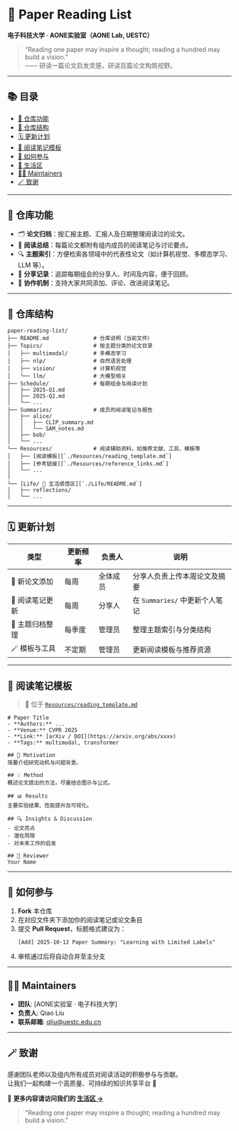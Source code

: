 # 🧠 Paper Reading List  
**电子科技大学 · AONE实验室（AONE Lab, UESTC）**

> “Reading one paper may inspire a thought; reading a hundred may build a vision.”  
> —— 研读一篇论文启发灵感，研读百篇论文构筑视野。

---

## 📚 目录
- [🌟 仓库功能](#-仓库功能)
- [🧭 仓库结构](#-仓库结构)
- [🗓️ 更新计划](#️-更新计划)
- [🧩 阅读笔记模板](#-阅读笔记模板)
- [🧰 如何参与](#-如何参与)
- [💬 生活区](./life/README.md)
- [🧑‍💻 Maintainers](#-maintainers)
- [🪄 致谢](#-致谢)

---

## 🌟 仓库功能

- 🗂️ **论文归档**：按汇报主题、汇报人及日期整理阅读过的论文。
- 📝 **阅读总结**：每篇论文都附有组内成员的阅读笔记与讨论要点。
- 🔍 **主题索引**：方便检索各领域中的代表性论文（如计算机视觉、多模态学习、LLM 等）。
- 📅 **分享记录**：追踪每期组会的分享人、时间及内容，便于回顾。
- 🤝 **协作机制**：支持大家共同添加、评论、改进阅读笔记。

---

## 🧭 仓库结构

```
paper-reading-list/
├── README.md              # 仓库说明（当前文件）
├── Topics/                # 按主题分类的论文目录
│   ├── multimodal/        # 多模态学习
│   ├── nlp/               # 自然语言处理
│   ├── vision/            # 计算机视觉
│   └── llm/               # 大模型相关
├── Schedule/              # 每期组会与阅读计划
│   ├── 2025-Q1.md
│   ├── 2025-Q2.md
│   └── ...
├── Summaries/             # 成员的阅读笔记与报告
│   ├── alice/
│   │   ├── CLIP_summary.md
│   │   └── SAM_notes.md
│   ├── bob/
│   └── ...
└── Resources/             # 阅读辅助资料，如推荐文献、工具、模板等
│   ├── [阅读模板][`./Resources/reading_template.md`]
│   ├── [参考链接][`./Resources/reference_links.md`]
│   └── ...
│ 
└── [Life/ 💬 生活感悟区][`./Life/README.md`]
│   ├── reflections/
│   └── ...
```

---

## 🗓️ 更新计划

| 类型 | 更新频率 | 负责人 | 说明 |
|------|-----------|--------|------|
| 📖 新论文添加 | 每周 | 全体成员 | 分享人负责上传本周论文及摘要 |
| 🧩 阅读笔记更新 | 每周 | 分享人 | 在 `Summaries/` 中更新个人笔记 |
| 🧵 主题归档整理 | 每季度 | 管理员 | 整理主题索引与分类结构 |
| 🪄 模板与工具 | 不定期 | 管理员 | 更新阅读模板与推荐资源 |

---

## 🧩 阅读笔记模板

> 📘 位于 [`Resources/reading_template.md`](./Resources/reading_template.md)

```
# Paper Title
- **Authors:** ...
- **Venue:** CVPR 2025
- **Link:** [arXiv / DOI](https://arxiv.org/abs/xxxx)
- **Tags:** multimodal, transformer

## 🎯 Motivation
简要介绍研究动机与问题背景。

## 💡 Method
概述论文提出的方法，尽量结合图示与公式。

## 📊 Results
主要实验结果、性能提升及可视化。

## 🔍 Insights & Discussion
- 论文亮点
- 潜在局限
- 对未来工作的启发

## 🧠 Reviewer
Your Name
```

---

## 🧰 如何参与

1. **Fork** 本仓库  
2. 在对应文件夹下添加你的阅读笔记或论文条目  
3. 提交 **Pull Request**，标题格式建议为：
   ```
   [Add] 2025-10-12 Paper Summary: "Learning with Limited Labels"
   ```
4. 审核通过后将自动合并至主分支

---

## 🧑‍💻 Maintainers

- **团队**: [AONE实验室 · 电子科技大学]
- **负责人**: Qiao Liu  
- **联系邮箱**: qliu@uestc.edu.cn

---

## 🪄 致谢

感谢团队老师以及组内所有成员对阅读活动的积极参与与贡献。  
让我们一起构建一个高质量、可持续的知识共享平台 🚀  

📎 **更多内容请访问我们的 [生活区 →](./Life/README.md)**

> “Reading one paper may inspire a thought; reading a hundred may build a vision.”
